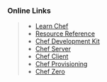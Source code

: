 ### Online Links

> * [Learn Chef](https://docs.chef.io/)
> * [Resource Reference](https://docs.chef.io/resources.html)
> * [Chef Development Kit](https://downloads.chef.io/chef-dk/)
> * [Chef Server](https://downloads.chef.io/chef-server)
> * [Chef Client](https://downloads.chef.io/chef-client)
> * [Chef Provisioning](https://github.com/chef/chef-provisioning)
> * [Chef Zero](https://github.com/chef/chef-zero)


